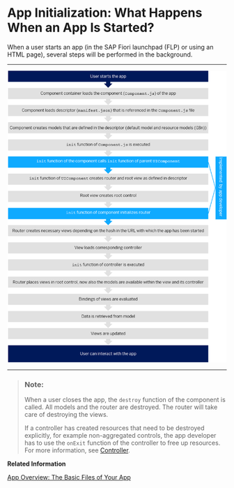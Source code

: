 <!-- loiod2f58695fce3476f92fdfc07c9e8f7c6 -->

# App Initialization: What Happens When an App Is Started?

When a user starts an app \(in the SAP Fiori launchpad \(FLP\) or using an HTML page\), several steps will be performed in the background.

***

![](images/loioa2285aecc0aa4e7dac6c7fb889b82907_LowRes.png)

***

> ### Note:  
> When a user closes the app, the `destroy` function of the component is called. All models and the router are destroyed. The router will take care of destroying the views.
> 
> If a controller has created resources that need to be destroyed explicitly, for example non-aggregated controls, the app developer has to use the `onExit` function of the controller to free up resources. For more information, see [Controller](../04_Essentials/controller-121b8e6.md).

**Related Information**  


[App Overview: The Basic Files of Your App](app-overview-the-basic-files-of-your-app-28b59ca.md "We recommend creating at least three files for your app: the descriptor (manifest.json), the component (Component.js), and the main view of the app (App.view.xml).")

